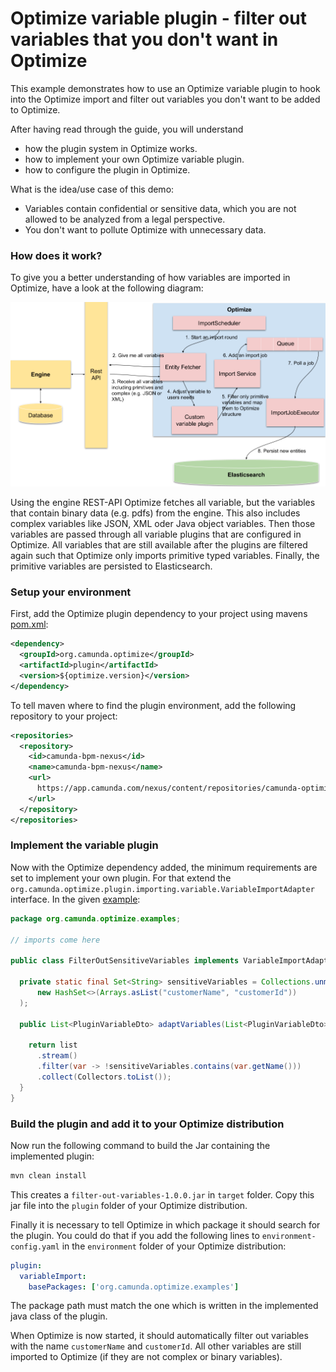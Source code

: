 # Optimize variable plugin - filter out variables that you don't want in Optimize

This example demonstrates how to use an Optimize variable plugin to hook into the
Optimize import and filter out variables you don't want to be added to Optimize. 

After having read through the guide, you will understand

* how the plugin system in Optimize works.
* how to implement your own Optimize variable plugin.
* how to configure the plugin in Optimize.

What is the idea/use case of this demo:

* Variables contain confidential or sensitive data, which you are not allowed to be
analyzed from a legal perspective.
* You don't want to pollute Optimize with unnecessary data.

### How does it work?

To give you a better understanding of how variables are imported in Optimize, 
have a look at the following diagram:

![Variable Import][1]

Using the engine REST-API Optimize fetches all variable, but the variables 
that contain binary data (e.g. pdfs) from the engine. This also includes complex 
variables like JSON, XML oder Java object variables. Then those variables are 
passed through all variable plugins that are configured in Optimize. All variables 
that are still available after the plugins are filtered again such that Optimize
only imports primitive typed variables. Finally, the primitive variables are 
persisted to Elasticsearch.

### Setup your environment

First, add the Optimize plugin dependency to your project using mavens [pom.xml][3]:

```xml
<dependency>
  <groupId>org.camunda.optimize</groupId>
  <artifactId>plugin</artifactId>
  <version>${optimize.version}</version>
</dependency>
```

To tell maven where to find the plugin environment, add the following repository to your project:

```xml
<repositories>
  <repository>
    <id>camunda-bpm-nexus</id>
    <name>camunda-bpm-nexus</name>
    <url>
      https://app.camunda.com/nexus/content/repositories/camunda-optimize
    </url>
  </repository>
</repositories>
```

### Implement the variable plugin

Now with the Optimize dependency added, the minimum requirements are set to
implement your own plugin. For that extend the 
`org.camunda.optimize.plugin.importing.variable.VariableImportAdapter` interface. In 
the given [example][2]:

```java
package org.camunda.optimize.examples;

// imports come here

public class FilterOutSensitiveVariables implements VariableImportAdapter {

  private static final Set<String> sensitiveVariables = Collections.unmodifiableSet(
      new HashSet<>(Arrays.asList("customerName", "customerId"))
  );

  public List<PluginVariableDto> adaptVariables(List<PluginVariableDto> list) {

    return list
      .stream()
      .filter(var -> !sensitiveVariables.contains(var.getName()))
      .collect(Collectors.toList());
  }
}
```

### Build the plugin and add it to your Optimize distribution

Now run the following command to build the Jar containing the implemented plugin:

```cmd
mvn clean install
```

This creates a `filter-out-variables-1.0.0.jar` in `target` folder. Copy this
jar file into the `plugin` folder of your Optimize distribution.

Finally it is necessary to tell Optimize in which package it should search for the plugin. You 
could do that if you add the following lines to `environment-config.yaml` in the 
`environment` folder of your Optimize distribution:
```yaml
plugin:
  variableImport:
    basePackages: ['org.camunda.optimize.examples']
```

The package path must match the one which is written in the implemented java class of the plugin.

When Optimize is now started, it should automatically filter out variables with the name `customerName`
and `customerId`. All other variables are still imported to Optimize (if they are not complex or 
binary variables).

[1]: ../../docs/optimize-variable-import.png
[2]: src/main/java/org/camunda/optimize/examples/FilterOutSensitiveVariables.java
[3]: pom.xml
